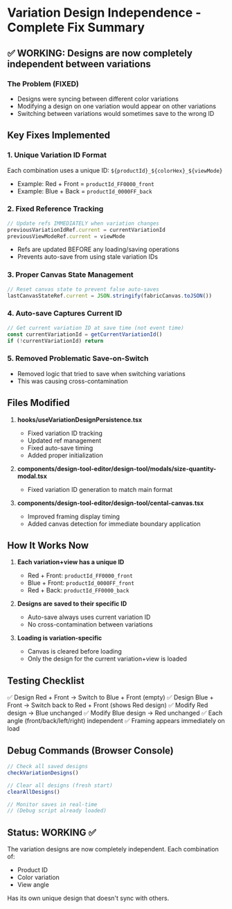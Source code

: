 # Variation Design Independence - Complete Fix Summary

## ✅ WORKING: Designs are now completely independent between variations

### The Problem (FIXED)
- Designs were syncing between different color variations
- Modifying a design on one variation would appear on other variations
- Switching between variations would sometimes save to the wrong ID

## Key Fixes Implemented

### 1. Unique Variation ID Format
Each combination uses a unique ID: `${productId}_${colorHex}_${viewMode}`
- Example: Red + Front = `productId_FF0000_front`
- Example: Blue + Back = `productId_0000FF_back`

### 2. Fixed Reference Tracking
```typescript
// Update refs IMMEDIATELY when variation changes
previousVariationIdRef.current = currentVariationId
previousViewModeRef.current = viewMode
```
- Refs are updated BEFORE any loading/saving operations
- Prevents auto-save from using stale variation IDs

### 3. Proper Canvas State Management
```typescript
// Reset canvas state to prevent false auto-saves
lastCanvasStateRef.current = JSON.stringify(fabricCanvas.toJSON())
```

### 4. Auto-save Captures Current ID
```typescript
// Get current variation ID at save time (not event time)
const currentVariationId = getCurrentVariationId()
if (!currentVariationId) return
```

### 5. Removed Problematic Save-on-Switch
- Removed logic that tried to save when switching variations
- This was causing cross-contamination

## Files Modified

1. **hooks/useVariationDesignPersistence.tsx**
   - Fixed variation ID tracking
   - Updated ref management
   - Fixed auto-save timing
   - Added proper initialization

2. **components/design-tool-editor/design-tool/modals/size-quantity-modal.tsx**
   - Fixed variation ID generation to match main format

3. **components/design-tool-editor/design-tool/cental-canvas.tsx**
   - Improved framing display timing
   - Added canvas detection for immediate boundary application

## How It Works Now

1. **Each variation+view has a unique ID**
   - Red + Front: `productId_FF0000_front`
   - Blue + Front: `productId_0000FF_front`
   - Red + Back: `productId_FF0000_back`

2. **Designs are saved to their specific ID**
   - Auto-save always uses current variation ID
   - No cross-contamination between variations

3. **Loading is variation-specific**
   - Canvas is cleared before loading
   - Only the design for the current variation+view is loaded

## Testing Checklist

✅ Design Red + Front → Switch to Blue + Front (empty)
✅ Design Blue + Front → Switch back to Red + Front (shows Red design)
✅ Modify Red design → Blue unchanged
✅ Modify Blue design → Red unchanged
✅ Each angle (front/back/left/right) independent
✅ Framing appears immediately on load

## Debug Commands (Browser Console)

```javascript
// Check all saved designs
checkVariationDesigns()

// Clear all designs (fresh start)
clearAllDesigns()

// Monitor saves in real-time
// (Debug script already loaded)
```

## Status: WORKING ✅

The variation designs are now completely independent. Each combination of:
- Product ID
- Color variation
- View angle

Has its own unique design that doesn't sync with others.